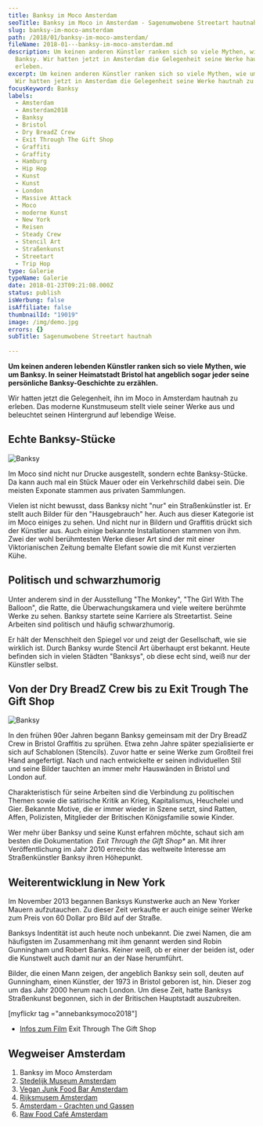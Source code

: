 ```yaml
---
title: Banksy im Moco Amsterdam
seoTitle: Banksy im Moco in Amsterdam - Sagenumwobene Streetart hautnah
slug: banksy-im-moco-amsterdam
path: /2018/01/banksy-im-moco-amsterdam/
fileName: 2018-01---banksy-im-moco-amsterdam.md
description: Um keinen anderen Künstler ranken sich so viele Mythen, wie um
  Banksy. Wir hatten jetzt in Amsterdam die Gelegenheit seine Werke hautnah zu
  erleben.
excerpt: Um keinen anderen Künstler ranken sich so viele Mythen, wie um Banksy.
  Wir hatten jetzt in Amsterdam die Gelegenheit seine Werke hautnah zu erleben.
focusKeyword: Banksy
labels:
  - Amsterdam
  - Amsterdam2018
  - Banksy
  - Bristol
  - Dry BreadZ Crew
  - Exit Through The Gift Shop
  - Graffiti
  - Graffity
  - Hamburg
  - Hip Hop
  - Kunst
  - Kunst
  - London
  - Massive Attack
  - Moco
  - moderne Kunst
  - New York
  - Reisen
  - Steady Crew
  - Stencil Art
  - Straßenkunst
  - Streetart
  - Trip Hop
type: Galerie
typeName: Galerie
date: 2018-01-23T09:21:08.000Z
status: publish
isWerbung: false
isAffiliate: false
thumbnailId: "19019"
image: /img/demo.jpg
errors: {}
subTitle: Sagenumwobene Streetart hautnah
  
---
```


**Um keinen anderen lebenden Künstler ranken sich so viele Mythen, wie um
Banksy. In seiner Heimatstadt Bristol hat angeblich sogar jeder seine
persönliche Banksy-Geschichte zu erzählen.**

Wir hatten jetzt die Gelegenheit, ihn im Moco in Amsterdam hautnah zu erleben.
Das moderne Kunstmuseum stellt viele seiner Werke aus und beleuchtet seinen
Hintergrund auf lebendige Weise.

## Echte Banksy-Stücke

![Banksy](http://cardamonchai.com/wp-content/uploads/2018/01/39852074431_8acc13a1c9_z-300x393.jpg)

Im Moco sind nicht nur Drucke ausgestellt, sondern echte Banksy-Stücke. Da kann
auch mal ein Stück Mauer oder ein Verkehrschild dabei sein. Die meisten Exponate
stammen aus privaten Sammlungen.

Vielen ist nicht bewusst, dass Banksy nicht "nur" ein Straßenkünstler ist. Er
stellt auch Bilder für den "Hausgebrauch" her. Auch aus dieser Kategorie ist im
Moco einiges zu sehen. Und nicht nur in Bildern und Graffitis drückt sich der
Künstler aus. Auch einige bekannte Installationen stammen von ihm. Zwei der wohl
berühmtesten Werke dieser Art sind der mit einer Viktorianischen Zeitung bemalte
Elefant sowie die mit Kunst verzierten Kühe.

## Politisch und schwarzhumorig

Unter anderem sind in der Ausstellung "The Monkey", "The Girl With The Balloon",
die Ratte, die Überwachungskamera und viele weitere berühmte Werke zu sehen.
Banksy startete seine Karriere als Streetartist. Seine Arbeiten sind politisch
und häufig schwarzhumorig.

Er hält der Menschheit den Spiegel vor und zeigt der Gesellschaft, wie sie
wirklich ist. Durch Banksy wurde Stencil Art überhaupt erst bekannt. Heute
befinden sich in vielen Städten "Banksys", ob diese echt sind, weiß nur der
Künstler selbst.

## Von der Dry BreadZ Crew bis zu Exit Trough The Gift Shop

![Banksy](http://cardamonchai.com/wp-content/uploads/2018/01/38953010235_9061d85902_z-300x371.jpg)

In den frühen 90er Jahren begann Banksy gemeinsam mit der Dry BreadZ Crew in
Bristol Graffitis zu sprühen. Etwa zehn Jahre später spezialisierte er sich auf
Schablonen (Stencils). Zuvor hatte er seine Werke zum Großteil frei Hand
angefertigt. Nach und nach entwickelte er seinen individuellen Stil und seine
Bilder tauchten an immer mehr Hauswänden in Bristol und London auf.

Charakteristisch für seine Arbeiten sind die Verbindung zu politischen Themen
sowie die satirische Kritik an Krieg, Kapitalismus, Heuchelei und Gier. Bekannte
Motive, die er immer wieder in Szene setzt, sind Ratten, Affen, Polizisten,
Mitglieder der Britischen Königsfamilie sowie Kinder.

Wer mehr über Banksy und seine Kunst erfahren möchte, schaut sich am besten die
Dokumentation  _Exit Through the Gift Shop\*_ an. Mit ihrer Veröffentlichung im
Jahr 2010 erreichte das weltweite Interesse am Straßenkünstler Banksy ihren
Höhepunkt.

## Weiterentwicklung in New York

Im November 2013 begannen Banksys Kunstwerke auch an New Yorker Mauern
aufzutauchen. Zu dieser Zeit verkaufte er auch einige seiner Werke zum Preis von
60 Dollar pro Bild auf der Straße.

Banksys Indentität ist auch heute noch unbekannt. Die zwei Namen, die am
häufigsten im Zusammenhang mit ihm genannt werden sind Robin Gunningham und
Robert Banks. Keiner weiß, ob er einer der beiden ist, oder die Kunstwelt auch
damit nur an der Nase herumführt.

Bilder, die einen Mann zeigen, der angeblich Banksy sein soll, deuten auf
Gunningham, einen Künstler, der 1973 in Bristol geboren ist, hin. Dieser zog um
das Jahr 2000 herum nach London. Um diese Zeit, hatte Banksys Straßenkunst
begonnen, sich in der Britischen Hauptstadt auszubreiten.

[myflickr tag ="annebanksymoco2018"]

- [Infos zum Film](https://en.wikipedia.org/wiki/Exit_Through_the_Gift_Shop)
  Exit Through The Gift Shop

## Wegweiser Amsterdam

1.  Banksy im Moco Amsterdam
1.  [Stedelijk Museum Amsterdam](/2018/02/stedelijk-museum-amsterdam/)
1.  [Vegan Junk Food Bar Amsterdam](/2018/02/vegan-junk-food-bar-amsterdam/)
1.  [Rijksmusem Amsterdam](/2018/03/rijksmuseum-amsterdam/)
1.  [Amsterdam - Grachten und Gassen](/2018/03/amsterdam/)
1.  [Raw Food Café Amsterdam](/2018/03/raw-food-cafe-amsterdam-zest-for-life/)

  